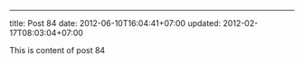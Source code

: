 ---
title: Post 84
date: 2012-06-10T16:04:41+07:00
updated: 2012-02-17T08:03:04+07:00

This is content of post 84